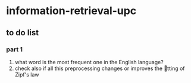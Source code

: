 # information-retrieval-upc

## to do list

### part 1
1. what word is the most frequent one in the English language?
2. check also if all this preprocessing changes or improves the tting of Zipf's
law

